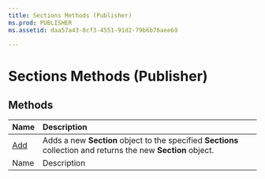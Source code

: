 ```yaml
---
title: Sections Methods (Publisher)
ms.prod: PUBLISHER
ms.assetid: daa57a43-8cf3-4551-91d2-79b6b76aee69

---
```



# Sections Methods (Publisher)

## Methods



|**Name**|**Description**|
|:-----|:-----|
| [Add](sections.add-method-publisher.md)|Adds a new  **Section** object to the specified **Sections** collection and returns the new **Section** object.|
|Name|Description|

